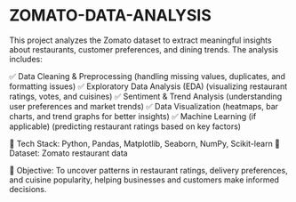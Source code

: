# ZOMATO-DATA-ANALYSIS
This project analyzes the Zomato dataset to extract meaningful insights about restaurants, customer preferences, and dining trends. The analysis includes:

✅ Data Cleaning & Preprocessing (handling missing values, duplicates, and formatting issues)
✅ Exploratory Data Analysis (EDA) (visualizing restaurant ratings, votes, and cuisines)
✅ Sentiment & Trend Analysis (understanding user preferences and market trends)
✅ Data Visualization (heatmaps, bar charts, and trend graphs for better insights)
✅ Machine Learning (if applicable) (predicting restaurant ratings based on key factors)

📌 Tech Stack: Python, Pandas, Matplotlib, Seaborn, NumPy, Scikit-learn
📌 Dataset: Zomato restaurant data

🚀 Objective: To uncover patterns in restaurant ratings, delivery preferences, and cuisine popularity, helping businesses and customers make informed decisions.
